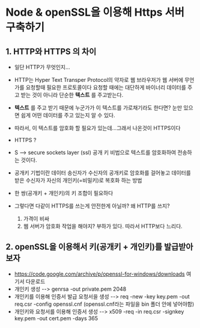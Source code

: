 Node & openSSL을 이용해 Https 서버 구축하기
=========================================


## 1. HTTP와 HTTPS 의 차이

 * 일단 HTTP가 무엇인지...
 * HTTP는 Hyper Text Transper Protocol의 약자로 웹 브라우저가 웹 서버에 무언가를 요청할때 필요한 프로토콜이다
   요청할 때에는 대단하게 바이너리 데이터를 주고 받는 것이 아니라 단순한 **텍스트** 를 주고받는다.
 * **텍스트** 를 주고 받기 때문에 누군가가 이 텍스트를 가로채기라도 한다면? 눈만 있으면 쉽게 어떤 데이터를 주고 있는지 알 수 있다.
 * 따라서, 이 텍스트를 암호화 할 필요가 있는데...그래서 나온것이 HTTPS이다
 * HTTPS ?

  * S --> secure sockets layer (ssl) 공개 키 비법으로 텍스트를 암호화하여 전송하는 것이다.

  * 공개키 기법이란 데이터 송신자가 수신자의 공개키로 암호화를 걸어놓고 데이터를 받은 수신자가 자신의 개인키(=비밀키)로 복호화 하는 방법
  * 한 쌍(공개키 + 개인키)의 키 조합이 필요하다

  * 그렇다면 다같이 HTTPS를 쓰는게 안전한게 아닐까? 왜 HTTP를 쓰지?
    1. 가격이 비싸
    2. 웹 서버가 암호화 작업을 해야지? 부하가 있다. 따라서 HTTP보다 느리다.


## 2. openSSL을 이용해서 키(공개키 + 개인키)를 발급받아보자

  * https://code.google.com/archive/p/openssl-for-windows/downloads 여기서 다운로드
  * 개인키 생성  --> genrsa -out private.pem 2048
  * 개인키를 이용해 인증서 발급 요청서을 생성 --> req -new -key key.pem -out req.csr -config openssl.cnf (openssl.cnf라는 파일을 bin 폴더 안에 넣어야함)
  * 개인키와 요청서를 이용해 인증서 생성 --> x509 -req -in req.csr -signkey key.pem -out cert.pem -days 365 

  








